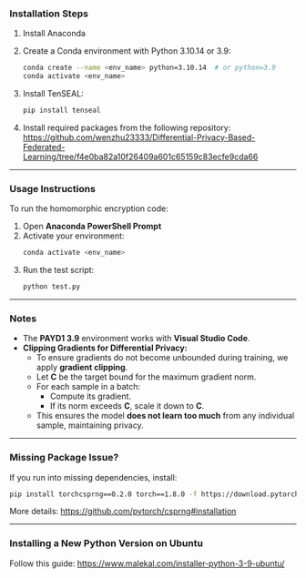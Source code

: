 ### Installation Steps

1. Install Anaconda

2. Create a Conda environment with Python 3.10.14 or 3.9:
   ```sh
   conda create --name <env_name> python=3.10.14  # or python=3.9
   conda activate <env_name>
   ```

3. Install TenSEAL:
   ```sh
   pip install tenseal
   ```

4. Install required packages from the following repository:
   https://github.com/wenzhu23333/Differential-Privacy-Based-Federated-Learning/tree/f4e0ba82a10f26409a601c65159c83ecfe9cda66

---

### Usage Instructions

To run the homomorphic encryption code:

1. Open **Anaconda PowerShell Prompt**
2. Activate your environment:
   ```sh
   conda activate <env_name>
   ```
3. Run the test script:
   ```sh
   python test.py
   ```

---

### Notes

- The **PAYD1 3.9** environment works with **Visual Studio Code**.
- **Clipping Gradients for Differential Privacy:**
  - To ensure gradients do not become unbounded during training, we apply **gradient clipping**.
  - Let **C** be the target bound for the maximum gradient norm.
  - For each sample in a batch:
    - Compute its gradient.
    - If its norm exceeds **C**, scale it down to **C**.
  - This ensures the model **does not learn too much** from any individual sample, maintaining privacy.

---

### Missing Package Issue?
If you run into missing dependencies, install:
```sh
pip install torchcsprng==0.2.0 torch==1.8.0 -f https://download.pytorch.org/whl/cu102/torch_stable.html
```
More details: https://github.com/pytorch/csprng#installation

---

### Installing a New Python Version on Ubuntu
Follow this guide: https://www.malekal.com/installer-python-3-9-ubuntu/






